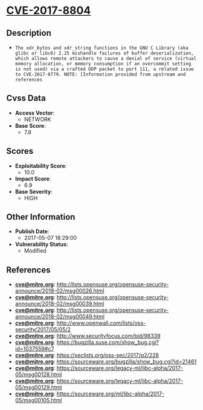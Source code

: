 
# [CVE-2017-8804](http://lists.opensuse.org/opensuse-security-announce/2018-02/msg00026.html)

## Description

- `The xdr_bytes and xdr_string functions in the GNU C Library (aka glibc or libc6) 2.25 mishandle failures of buffer deserialization, which allows remote attackers to cause a denial of service (virtual memory allocation, or memory consumption if an overcommit setting is not used) via a crafted UDP packet to port 111, a related issue to CVE-2017-8779. NOTE: [Information provided from upstream and references`

## Cvss Data

- **Access Vector**:
  - NETWORK
- **Base Score**:
  - 7.8

## Scores

- **Exploitability Score**:
  - 10.0
- **Impact Score**:
  - 6.9
- **Base Severity**:
  - HIGH

## Other Information

- **Publish Date**:
  - 2017-05-07 18:29:00
- **Vulnerability Status**:
  - Modified

## References

- **cve@mitre.org**: http://lists.opensuse.org/opensuse-security-announce/2018-02/msg00026.html
- **cve@mitre.org**: http://lists.opensuse.org/opensuse-security-announce/2018-02/msg00039.html
- **cve@mitre.org**: http://lists.opensuse.org/opensuse-security-announce/2018-02/msg00049.html
- **cve@mitre.org**: http://www.openwall.com/lists/oss-security/2017/05/05/2
- **cve@mitre.org**: http://www.securityfocus.com/bid/98339
- **cve@mitre.org**: https://bugzilla.suse.com/show_bug.cgi?id=1037559#c7
- **cve@mitre.org**: https://seclists.org/oss-sec/2017/q2/228
- **cve@mitre.org**: https://sourceware.org/bugzilla/show_bug.cgi?id=21461
- **cve@mitre.org**: https://sourceware.org/legacy-ml/libc-alpha/2017-05/msg00128.html
- **cve@mitre.org**: https://sourceware.org/legacy-ml/libc-alpha/2017-05/msg00129.html
- **cve@mitre.org**: https://sourceware.org/ml/libc-alpha/2017-05/msg00105.html
